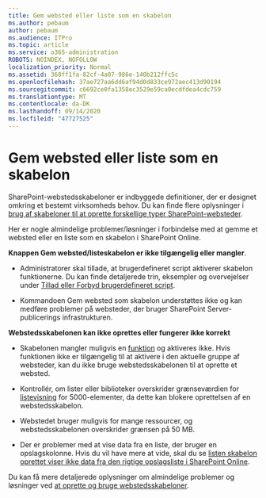 ```yaml
---
title: Gem websted eller liste som en skabelon
ms.author: pebaum
author: pebaum
ms.audience: ITPro
ms.topic: article
ms.service: o365-administration
ROBOTS: NOINDEX, NOFOLLOW
localization_priority: Normal
ms.assetid: 368ff1fa-82cf-4a07-986e-140b212ffc5c
ms.openlocfilehash: 37ae727aa6dd6af94d0d833ce972aec413d90194
ms.sourcegitcommit: c6692ce0fa1358ec3529e59ca0ecdfdea4cdc759
ms.translationtype: MT
ms.contentlocale: da-DK
ms.lasthandoff: 09/14/2020
ms.locfileid: "47727525"
---
```

# <a name="save-site-or-list-as-a-template"></a>Gem websted eller liste som en skabelon

SharePoint-webstedsskabeloner er indbyggede definitioner, der er designet omkring et bestemt virksomheds behov. Du kan finde flere oplysninger i [brug af skabeloner til at oprette forskellige typer SharePoint-websteder](https://support.office.com/article/using-templates-to-create-different-kinds-of-sharepoint-sites-449eccec-ff99-4cf3-b62e-dcfee37e8da4).

Her er nogle almindelige problemer/løsninger i forbindelse med at gemme et websted eller en liste som en skabelon i SharePoint Online.

**Knappen Gem websted/listeskabelon er ikke tilgængelig eller mangler**. 

- Administratorer skal tillade, at brugerdefineret script aktiverer skabelon funktionerne. Du kan finde detaljerede trin, eksempler og overvejelser under [Tillad eller Forbyd brugerdefineret script](https://docs.microsoft.com/sharepoint/allow-or-prevent-custom-script).


- Kommandoen Gem websted som skabelon understøttes ikke og kan medføre problemer på websteder, der bruger SharePoint Server-publicerings infrastrukturen.


**Webstedsskabelonen kan ikke oprettes eller fungerer ikke korrekt**

- Skabelonen mangler muligvis en [funktion](https://social.technet.microsoft.com/wiki/contents/articles/14423.sharepoint-2013-existing-features-guid.aspx) og aktiveres ikke. Hvis funktionen ikke er tilgængelig til at aktivere i den aktuelle gruppe af websteder, kan du ikke bruge webstedsskabelonen til at oprette et websted.


- Kontrollér, om lister eller biblioteker overskrider grænseværdien for [listevisning](https://support.office.com/article/Manage-large-lists-and-libraries-in-SharePoint-B8588DAE-9387-48C2-9248-C24122F07C59) for 5000-elementer, da dette kan blokere oprettelsen af en webstedsskabelon.


- Webstedet bruger muligvis for mange ressourcer, og webstedsskabelonen overskrider grænsen på 50 MB.


- Der er problemer med at vise data fra en liste, der bruger en opslagskolonne. Hvis du vil have mere at vide, skal du se [listen skabelon oprettet viser ikke data fra den rigtige opslagsliste i SharePoint Online](https://docs.microsoft.com/sharepoint/support/lists-and-libraries/template-generated-list-incorrect-data).


Du kan få mere detaljerede oplysninger om almindelige problemer og løsninger ved [at oprette og bruge webstedsskabeloner](https://support.office.com/article/Create-and-use-site-templates-60371B0F-00E0-4C49-A844-34759EBDD989).

